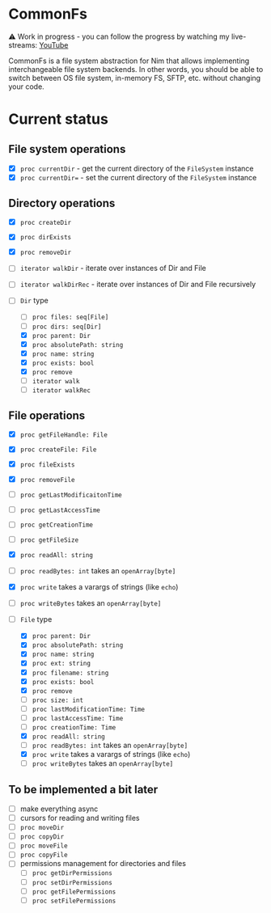 # CommonFs

⚠️ Work in progress - you can follow the progress by watching my live-streams: [YouTube](https://www.youtube.com/watch?v=N803udzR2dg&list=PL5AVzKSngnt-GaJxP04Kfn6cyx8T8hHKd)

CommonFs is a file system abstraction for Nim that allows implementing interchangeable file system backends. In other words, you should be able to switch between OS file system, in-memory FS, SFTP, etc. without changing your code.

# Current status

## File system operations

- [x] `proc currentDir` - get the current directory of the `FileSystem` instance
- [x] `proc currentDir=` - set the current directory of the `FileSystem` instance

## Directory operations

- [x] `proc createDir`
- [x] `proc dirExists`
- [x] `proc removeDir`
- [ ] `iterator walkDir` - iterate over instances of Dir and File
- [ ] `iterator walkDirRec` - iterate over instances of Dir and File recursively

- [ ] `Dir` type
    - [ ] `proc files: seq[File]`
    - [ ] `proc dirs: seq[Dir]`
    - [x] `proc parent: Dir`
    - [x] `proc absolutePath: string`
    - [x] `proc name: string`
    - [x] `proc exists: bool`
    - [x] `proc remove`
    - [ ] `iterator walk`
    - [ ] `iterator walkRec`

## File operations

- [x] `proc getFileHandle: File`
- [x] `proc createFile: File`
- [x] `proc fileExists`
- [x] `proc removeFile`
- [ ] `proc getLastModificaitonTime`
- [ ] `proc getLastAccessTime`
- [ ] `proc getCreationTime`
- [ ] `proc getFileSize`

- [x] `proc readAll: string`
- [ ] `proc readBytes: int` takes an `openArray[byte]`
- [x] `proc write` takes a varargs of strings (like `echo`)
- [ ] `proc writeBytes` takes an `openArray[byte]`

- [ ] `File` type
    - [x] `proc parent: Dir`
    - [x] `proc absolutePath: string`
    - [x] `proc name: string`
    - [x] `proc ext: string`
    - [x] `proc filename: string`
    - [x] `proc exists: bool`
    - [x] `proc remove`
    - [ ] `proc size: int`
    - [ ] `proc lastModificationTime: Time`
    - [ ] `proc lastAccessTime: Time`
    - [ ] `proc creationTime: Time`
    - [x] `proc readAll: string`
    - [ ] `proc readBytes: int` takes an `openArray[byte]`
    - [x] `proc write` takes a varargs of strings (like `echo`)
    - [ ] `proc writeBytes` takes an `openArray[byte]`

## To be implemented a bit later

- [ ] make everything async
- [ ] cursors for reading and writing files
- [ ] `proc moveDir`
- [ ] `proc copyDir`
- [ ] `proc moveFile`
- [ ] `proc copyFile`
- [ ] permissions management for directories and files
    - [ ] `proc getDirPermissions`
    - [ ] `proc setDirPermissions`
    - [ ] `proc getFilePermissions`
    - [ ] `proc setFilePermissions`